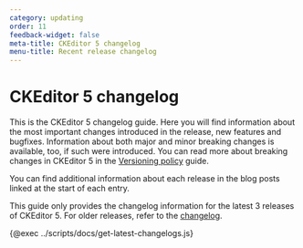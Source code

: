 ```yaml
---
category: updating
order: 11
feedback-widget: false
meta-title: CKEditor 5 changelog
menu-title: Recent release changelog
---
```


# CKEditor 5 changelog

This is the CKEditor 5 changelog guide. Here you will find information about the most important changes introduced in the release, new features and bugfixes. Information about both major and minor breaking changes is available, too, if such were introduced. You can read more about breaking changes in CKEditor 5 in the [Versioning policy](https://ckeditor.com/docs/ckeditor5/latest/framework/guides/support/versioning-policy.html#major-and-minor-breaking-changes) guide.

You can find additional information about each release in the blog posts linked at the start of each entry.

This guide only provides the changelog information for the latest 3 releases of CKEditor 5. For older releases, refer to the [changelog](https://github.com/ckeditor/ckeditor5/blob/stable/CHANGELOG.md).

{@exec ../scripts/docs/get-latest-changelogs.js}
